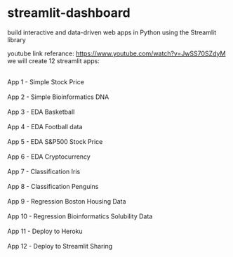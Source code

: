 # streamlit-dashboard
build interactive and data-driven web apps in Python using the Streamlit library

youtube link referance: https://www.youtube.com/watch?v=JwSS70SZdyM
we will create 12 streamlit apps:

<br>App 1	- Simple Stock Price<br>
<br>App 2	- Simple Bioinformatics DNA <br>
<br>App 3	- EDA Basketball <br>
<br>App 4	- EDA Football data <br>
<br>App 5	- EDA S&P500 Stock Price <br>
<br>App 6	- EDA Cryptocurrency <br>
<br>App 7	- Classification Iris <br>
<br>App 8	- Classification Penguins <br>
<br>App 9	- Regression Boston Housing Data <br>
<br>App 10 - Regression Bioinformatics Solubility Data <br>
<br>App 11 - Deploy to Heroku <br>
<br>App 12 - Deploy to Streamlit Sharing <br>
